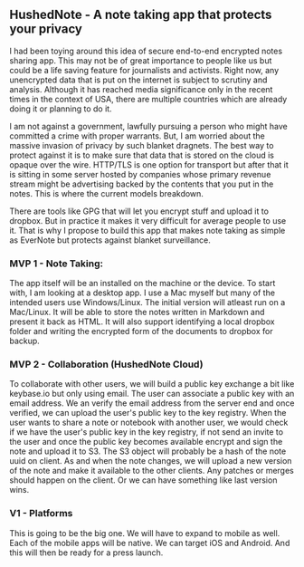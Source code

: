## HushedNote - A note taking app that protects your privacy

I had been toying around this idea of secure end-to-end encrypted notes sharing app. This 
may not be of great importance to people like us but could be a life saving feature for journalists
and activists. Right now, any unencrypted data that is put on the internet is subject to scrutiny
and analysis. Although it has reached media significance only in the recent times in the context
of USA, there are multiple countries which are already doing it or planning to do it. 

I am not against a government, lawfully pursuing a person who might have committed a crime with proper
warrants. But, I am worried about the massive invasion of privacy by such blanket dragnets. The best
way to protect against it is to make sure that data that is stored on the cloud is opaque over the 
wire. HTTP/TLS is one option for transport but after that it is sitting in some server hosted by
companies whose primary revenue stream might be advertising backed by the contents that you put in the
notes. This is where the current models breakdown.

There are tools like GPG that will let you encrypt stuff and upload it to dropbox. But in practice it makes
it very difficult for average people to use it. That is why I propose to build this app that makes 
note taking as simple as EverNote but protects against blanket surveillance.

### MVP 1 - Note Taking:

The app itself will be an installed on the machine or the device. To start with, I am looking at a desktop
app. I use a Mac myself but many of the intended users use Windows/Linux. The initial version will atleast
run on a Mac/Linux. It will be able to store the notes written in Markdown and present it back as HTML. It
will also support identifying a local dropbox folder and writing the encrypted form of the documents to dropbox
for backup.

### MVP 2 - Collaboration (HushedNote Cloud)

To collaborate with other users, we will build a public key exchange a bit like keybase.io but only using email. The
user can associate a public key with an email address. We an verify the email address from the server end and once
verified, we can upload the user's public key to the key registry. When the user wants to share a note or notebook
with another user, we would check if we have the user's public key in the key registry, if not send an invite to the user
and once the public key becomes available encrypt and sign the note and upload it to S3. The S3 object will probably be a hash
of the note uuid on client. As and when the note changes, we will upload a new version of the note and make it available
to the other clients. Any patches or merges should happen on the client. Or we can have something like last version wins.

### V1 - Platforms

This is going to be the big one. We will have to expand to mobile as well. Each of the mobile apps will be native. We can target
iOS and Android. And this will then be ready for a press launch.
